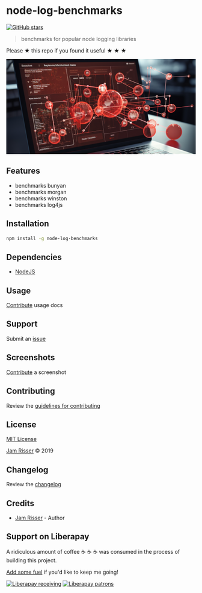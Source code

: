 # node-log-benchmarks

[![GitHub stars](https://img.shields.io/github/stars/codejamninja/node-log-benchmarks.svg?style=social&label=Stars)](https://github.com/codejamninja/node-log-benchmarks)

> benchmarks for popular node logging libraries

Please ★ this repo if you found it useful ★ ★ ★

![](assets/node-log-benchmarks.png)

## Features

* benchmarks bunyan
* benchmarks morgan
* benchmarks winston
* benchmarks log4js


## Installation

```sh
npm install -g node-log-benchmarks
```


## Dependencies

* [NodeJS](https://nodejs.org)


## Usage

[Contribute](https://github.com/codejamninja/node-log-benchmarks/blob/master/CONTRIBUTING.md) usage docs


## Support

Submit an [issue](https://github.com/codejamninja/node-log-benchmarks/issues/new)


## Screenshots

[Contribute](https://github.com/codejamninja/node-log-benchmarks/blob/master/CONTRIBUTING.md) a screenshot


## Contributing

Review the [guidelines for contributing](https://github.com/codejamninja/node-log-benchmarks/blob/master/CONTRIBUTING.md)


## License

[MIT License](https://github.com/codejamninja/node-log-benchmarks/blob/master/LICENSE)

[Jam Risser](https://codejam.ninja) © 2019


## Changelog

Review the [changelog](https://github.com/codejamninja/node-log-benchmarks/blob/master/CHANGELOG.md)


## Credits

* [Jam Risser](https://codejam.ninja) - Author


## Support on Liberapay

A ridiculous amount of coffee ☕ ☕ ☕ was consumed in the process of building this project.

[Add some fuel](https://liberapay.com/codejamninja/donate) if you'd like to keep me going!

[![Liberapay receiving](https://img.shields.io/liberapay/receives/codejamninja.svg?style=flat-square)](https://liberapay.com/codejamninja/donate)
[![Liberapay patrons](https://img.shields.io/liberapay/patrons/codejamninja.svg?style=flat-square)](https://liberapay.com/codejamninja/donate)
